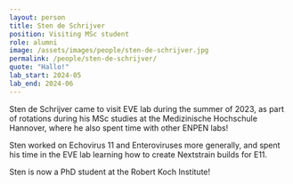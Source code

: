 ```yaml
---
layout: person
title: Sten de Schrijver
position: Visiting MSc student
role: alumni
image: /assets/images/people/sten-de-schrijver.jpg
permalink: /people/sten-de-schrijver/
quote: "Hallo!"
lab_start: 2024-05
lab_end: 2024-06
---
```


Sten de Schrijver came to visit EVE lab during the summer of 2023, as part of rotations during his MSc studies at the Medizinische Hochschule Hannover, where he also spent time with other ENPEN labs!

Sten worked on Echovirus 11 and Enteroviruses more generally, and spent his time in the EVE lab learning how to create Nextstrain builds for E11.

Sten is now a PhD student at the Robert Koch Institute!
